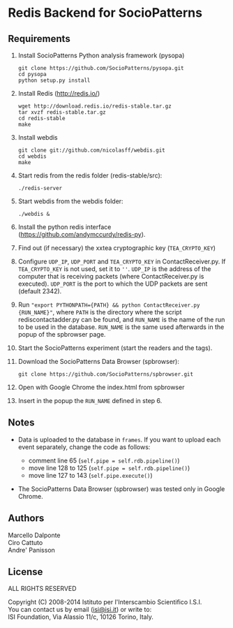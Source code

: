 Redis Backend for SocioPatterns
===============================

Requirements
------------

1. Install SocioPatterns Python analysis framework (pysopa)

    ```
    git clone https://github.com/SocioPatterns/pysopa.git
    cd pysopa
    python setup.py install
    ```

2. Install Redis (http://redis.io/)

    ```
    wget http://download.redis.io/redis-stable.tar.gz
    tar xvzf redis-stable.tar.gz
    cd redis-stable
    make
    ```

3. Install webdis

    ```
    git clone git://github.com/nicolasff/webdis.git 
    cd webdis
    make
    ```

4. Start redis from the redis folder (redis-stable/src):

    ```
    ./redis-server
    ```

5. Start webdis from the webdis folder:

    ```
    ./webdis &
    ```

6. Install the python redis interface (https://github.com/andymccurdy/redis-py).

7. Find out (if necessary) the xxtea cryptographic key (`TEA_CRYPTO_KEY`)

8. Configure `UDP_IP`, `UDP_PORT` and `TEA_CRYPTO_KEY` in ContactReceiver.py.
    If `TEA_CRYPTO_KEY` is not used, set it to `''`.
    `UDP_IP` is the address of the computer that is receiving packets (where ContactReceiver.py is executed).
    `UDP_PORT` is the port to which the UDP packets are sent (default 2342).

9. Run `"export PYTHONPATH={PATH} && python ContactReceiver.py {RUN_NAME}"`,
    where `PATH` is the directory where the script rediscontactadder.py can be found,
    and `RUN_NAME` is the name of the run to be used in the database.
    `RUN_NAME` is the same used afterwards in the popup of the spbrowser page.

10. Start the SocioPatterns experiment (start the readers and the tags).

11. Download the SocioPatterns Data Browser (spbrowser):

    ```
    git clone https://github.com/SocioPatterns/spbrowser.git
    ```

12. Open with Google Chrome the index.html from spbrowser

13. Insert in the popup the `RUN_NAME` defined in step 6.


Notes
-----
    
- Data is uploaded to the database in `frames`. If you want to upload each event separately, change the code as follows:
    - comment line 65 (`self.pipe = self.rdb.pipeline()`)
    - move line 128 to 125 (`self.pipe = self.rdb.pipeline()`)
    - move line 127 to 143 (`self.pipe.execute()`)

- The SocioPatterns Data Browser (spbrowser) was tested only in Google Chrome.


Authors
-------

Marcello Dalponte  
Ciro Cattuto  
Andre' Panisson  

License
-------

ALL RIGHTS RESERVED

Copyright (C) 2008-2014 Istituto per l'Interscambio Scientifico I.S.I.  
You can contact us by email (isi@isi.it) or write to:  
ISI Foundation, Via Alassio 11/c, 10126 Torino, Italy.
